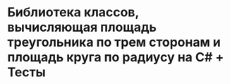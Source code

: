 # Библиотека классов, вычисляющая площадь треугольника по трем сторонам и площадь круга по радиусу на C# + Тесты 
